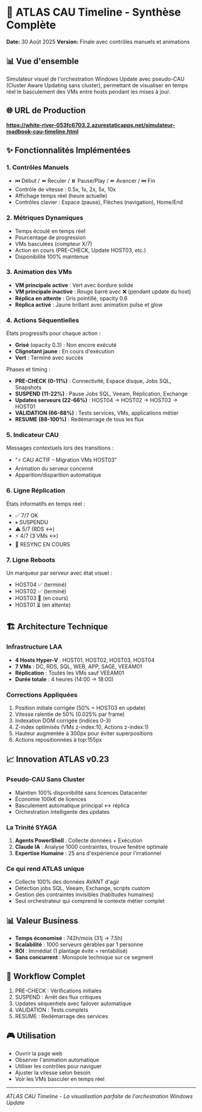 # 🎯 ATLAS CAU Timeline - Synthèse Complète
**Date:** 30 Août 2025
**Version:** Finale avec contrôles manuels et animations

## 📊 Vue d'ensemble
Simulateur visuel de l'orchestration Windows Update avec pseudo-CAU (Cluster Aware Updating sans cluster), permettant de visualiser en temps réel le basculement des VMs entre hosts pendant les mises à jour.

## 🌐 URL de Production
**https://white-river-053fc6703.2.azurestaticapps.net/simulateur-roadbook-cau-timeline.html**

## ✨ Fonctionnalités Implémentées

### 1. **Contrôles Manuels**
- ⏮️ Début / ⏪ Reculer / ⏸️ Pause/Play / ⏩ Avancer / ⏭️ Fin
- Contrôle de vitesse : 0.5x, 1x, 2x, 5x, 10x
- Affichage temps réel (heure actuelle)
- Contrôles clavier : Espace (pause), Flèches (navigation), Home/End

### 2. **Métriques Dynamiques**
- Temps écoulé en temps réel
- Pourcentage de progression
- VMs basculées (compteur X/7)
- Action en cours (PRE-CHECK, Update HOST03, etc.)
- Disponibilité 100% maintenue

### 3. **Animation des VMs**
- **VM principale active** : Vert avec bordure solide
- **VM principale inactive** : Rouge barré avec ❌ (pendant update du host)
- **Réplica en attente** : Gris pointillé, opacity 0.6
- **Réplica activé** : Jaune brillant avec animation pulse et glow

### 4. **Actions Séquentielles**
États progressifs pour chaque action :
- **Grisé** (opacity 0.3) : Non encore exécuté
- **Clignotant jaune** : En cours d'exécution
- **Vert** : Terminé avec succès

Phases et timing :
- **PRE-CHECK (0-11%)** : Connectivité, Espace disque, Jobs SQL, Snapshots
- **SUSPEND (11-22%)** : Pause Jobs SQL, Veeam, Réplication, Exchange
- **Updates serveurs (22-66%)** : HOST04 → HOST02 → HOST03 → HOST01
- **VALIDATION (66-88%)** : Tests services, VMs, applications métier
- **RESUME (88-100%)** : Redémarrage de tous les flux

### 5. **Indicateur CAU**
Messages contextuels lors des transitions :
- "⚡ CAU ACTIF - Migration VMs HOST03"
- Animation du serveur concerné
- Apparition/disparition automatique

### 6. **Ligne Réplication**
États informatifs en temps réel :
- ✅ 7/7 OK
- ⏸ SUSPENDU
- ⚠️ 5/7 (RDS ↔)
- ⚡ 4/7 (3 VMs ↔)
- 🔄 RESYNC EN COURS

### 7. **Ligne Reboots**
Un marqueur par serveur avec état visuel :
- HOST04 ✅ (terminé)
- HOST02 ✅ (terminé)
- HOST03 🔄 (en cours)
- HOST01 ⏳ (en attente)

## 🏗️ Architecture Technique

### Infrastructure LAA
- **4 Hosts Hyper-V** : HOST01, HOST02, HOST03, HOST04
- **7 VMs** : DC, RDS, SQL, WEB, APP, SAGE, VEEAM01
- **Réplication** : Toutes les VMs sauf VEEAM01
- **Durée totale** : 4 heures (14:00 → 18:00)

### Corrections Appliquées
1. Position initiale corrigée (50% = HOST03 en update)
2. Vitesse ralentie de 50% (0.025% par frame)
3. Indexation DOM corrigée (indices 0-3)
4. Z-index optimisés (VMs z-index:10, Actions z-index:1)
5. Hauteur augmentée à 300px pour éviter superpositions
6. Actions repositionnées à top:155px

## 📈 Innovation ATLAS v0.23

### Pseudo-CAU Sans Cluster
- Maintien 100% disponibilité sans licences Datacenter
- Économie 100k€ de licences
- Basculement automatique principal ↔ réplica
- Orchestration intelligente des updates

### La Trinité SYAGA
1. **Agents PowerShell** : Collecte données + Exécution
2. **Claude IA** : Analyse 1000 contraintes, trouve fenêtre optimale
3. **Expertise Humaine** : 25 ans d'expérience pour l'irrationnel

### Ce qui rend ATLAS unique
- Collecte 100% des données AVANT d'agir
- Détection jobs SQL, Veeam, Exchange, scripts custom
- Gestion des contraintes invisibles (habitudes humaines)
- Seul orchestrateur qui comprend le contexte métier complet

## 📊 Valeur Business
- **Temps économisé** : 742h/mois (31j → 7.5h)
- **Scalabilité** : 1000 serveurs gérables par 1 personne
- **ROI** : Immédiat (1 plantage évité = rentabilisé)
- **Sans concurrent** : Monopole technique sur ce segment

## 🔄 Workflow Complet
1. PRE-CHECK : Vérifications initiales
2. SUSPEND : Arrêt des flux critiques
3. Updates séquentiels avec failover automatique
4. VALIDATION : Tests complets
5. RESUME : Redémarrage des services

## 🎮 Utilisation
- Ouvrir la page web
- Observer l'animation automatique
- Utiliser les contrôles pour naviguer
- Ajuster la vitesse selon besoin
- Voir les VMs basculer en temps réel

---
*ATLAS CAU Timeline - La visualisation parfaite de l'orchestration Windows Update*
